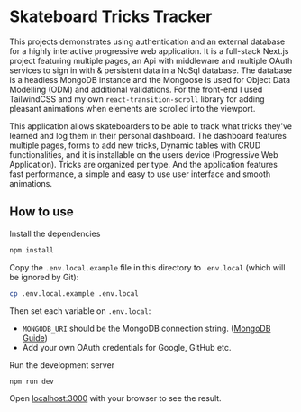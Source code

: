 # Skateboard Tricks Tracker

This projects demonstrates using authentication and an external database for a highly interactive progressive web application. 
It is a full-stack Next.js project featuring multiple pages, an Api with middleware and multiple OAuth services to sign in with & persistent data in a NoSql database.
The database is a headless MongoDB instance and the Mongoose is used for Object Data Modelling (ODM) and additional validations.
For the front-end I used TailwindCSS and my own `react-transition-scroll` library for adding pleasant animations when elements are scrolled into the viewport.

This application allows skateboarders to be able to track what tricks they've learned and log them in their personal dashboard.
The dashboard features multiple pages, forms to add new tricks, Dynamic tables with CRUD functionalities, and it is installable on the users device (Progressive Web Application).
Tricks are organized per type. And the application features fast performance, a simple and easy to use user interface and smooth animations.

## How to use

Install the dependencies
```bash
npm install
```

Copy the `.env.local.example` file in this directory to `.env.local` (which will be ignored by Git):
```bash
cp .env.local.example .env.local
```

Then set each variable on `.env.local`:
- `MONGODB_URI` should be the MongoDB connection string. ([MongoDB Guide](https://docs.mongodb.com/guides/server/drivers/))
- Add your own OAuth credentials for Google, GitHub etc.

Run the development server
```bash
npm run dev
```

Open [localhost:3000](http://localhost:3000) with your browser to see the result.
